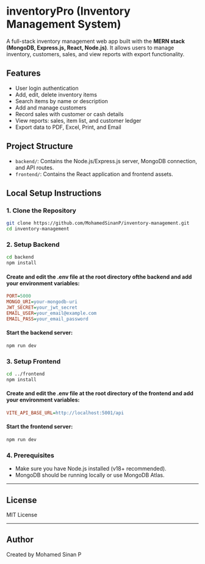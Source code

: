 # inventoryPro (Inventory Management System)

A full-stack inventory management web app built with the **MERN stack (MongoDB, Express.js, React, Node.js)**. It allows users to manage inventory, customers, sales, and view reports with export functionality.

## Features

- User login authentication
- Add, edit, delete inventory items
- Search items by name or description
- Add and manage customers
- Record sales with customer or cash details
- View reports: sales, item list, and customer ledger
- Export data to PDF, Excel, Print, and Email

## Project Structure

- `backend/`: Contains the Node.js/Express.js server, MongoDB connection, and API routes.
- `frontend/`: Contains the React application and frontend assets.

## Local Setup Instructions

### 1. Clone the Repository

```bash
git clone https://github.com/MohamedSinanP/inventory-management.git
cd inventory-management
```

### 2. Setup Backend

```bash
cd backend
npm install
```

#### Create and edit the .env file at the root directory ofthe backend and add your environment variables:

```ini
PORT=5000
MONGO_URI=your-mongodb-uri
JWT_SECRET=your_jwt_secret
EMAIL_USER=your_email@example.com
EMAIL_PASS=your_email_password
```

#### Start the backend server:

```bash
npm run dev
```

### 3. Setup Frontend

```bash
cd ../frontend
npm install
```

#### Create and edit the .env file at the root directory of the frontend and add your environment variables:

```ini
VITE_API_BASE_URL=http://localhost:5001/api
```

#### Start the frontend server:

```bash
npm run dev
```

### 4. Prerequisites

- Make sure you have Node.js installed (v18+ recommended).
- MongoDB should be running locally or use MongoDB Atlas.

---

## License

MIT License

---

## Author

Created by Mohamed Sinan P
